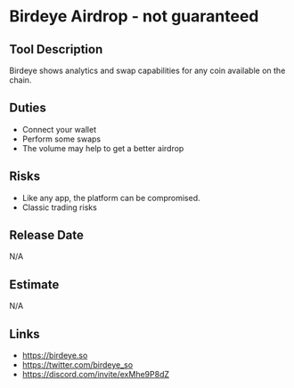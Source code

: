 # Birdeye Airdrop - not guaranteed

## Tool Description

Birdeye shows analytics and swap capabilities for any coin available on the chain.

## Duties

* Connect your wallet
* Perform some swaps
* The volume may help to get a better airdrop
  
## Risks

* Like any app, the platform can be compromised.
* Classic trading risks

## Release Date

N/A

## Estimate

N/A 

## Links

* https://birdeye.so
* https://twitter.com/birdeye_so
* https://discord.com/invite/exMhe9P8dZ

